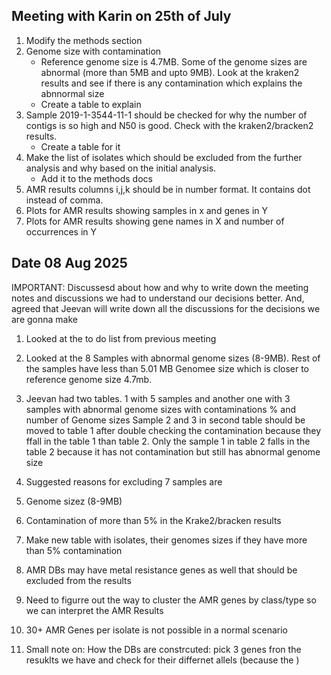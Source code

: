 ## Meeting with Karin on 25th of July 

1. Modify the methods section 
2. Genome size with contamination
   - Reference genome size is 4.7MB. Some of the genome sizes are abnormal (more than 5MB and upto 9MB). Look at the kraken2 results and see if there is any contamination which explains the abnnormal size
   - Create a table to explain
4. Sample  2019-1-3544-11-1 should be checked for why the number of contigs is so high and N50 is good. Check with the kraken2/bracken2 results.
   - Create a table for it 
6. Make the list of isolates which should be excluded from the further analysis and why based on the initial analysis.
   - Add it to the methods docs 
8. AMR results columns i,j,k should be in number format. It  contains dot instead of comma. 
9. Plots for AMR results showing samples in x and genes in Y
10. Plots for AMR results showing gene names in X and number of occurrences in Y 

 


## Date 08 Aug 2025 

IMPORTANT: Discussesd about how and why to write down the meeting notes and discussions we had to understand our decisions better. And, agreed that Jeevan will write down all the discussions for the decisions we are gonna make

1. Looked at the to do list from previous meeting
2. Looked at the 8 Samples with abnormal genome sizes (8-9MB).  Rest of the samples have less than 5.01 MB Genomee size which is closer to reference genome size 4.7mb.
3. Jeevan had two tables. 1 with 5 samples and another one with 3 samples with abnormal genome sizes with contaminations % and number of Genome sizes
    Sample 2 and 3 in second table should be moved to table 1 after double checking the contamination because they ffall in the table 1 than table 2. Only the sample 1 in table 2 falls in the table 2 because it has not contamination but still has abnormal genome size

5. Suggested reasons for excluding 7 samples are
  1. Genome sizez (8-9MB)
   2. Contamination of more than 5% in the Krake2/bracken results
6. Make new table with isolates, their genomes sizes if they have more than 5% contamination
7. AMR DBs may have metal resistance genes as well that should be excluded from the results
8. Need to figurre out the way to cluster the AMR genes by class/type so we can interpret the AMR Results
9.    30+ AMR Genes per isolate is not possible in a normal scenario 
10. Small note on:  How the DBs are constrcuted: pick 3 genes fron the resuklts we have and check for their differnet allels  (because the )

   
